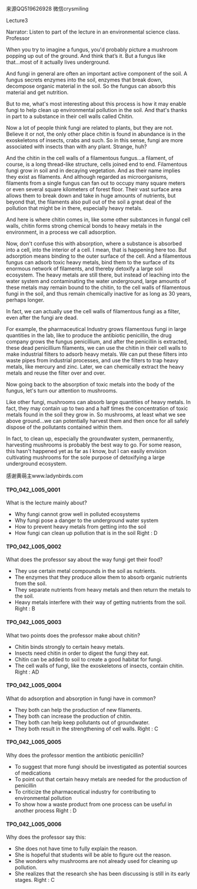 来源QQ519626928 微信crysmiling

Lecture3

Narrator:
Listen to part of the lecture in an environmental science class. Professor

When you try to imagine a fungus, you'd probably picture a mushroom popping up out of the ground. And think that’s it. But a fungus like that...most of it actually lives underground.

And fungi in general are often an important active component of the soil. A fungus secrets enzymes into the soil, enzymes that break down, decompose organic material in the soil. So the fungus can absorb this material and get nutrition.

But to me, what's most interesting about this process is how it may enable fungi to help clean up environmental pollution in the soil. And that's thanks in part to a substance in their cell walls called Chitin.

Now a lot of people think fungi are related to plants, but they are not. Believe it or not, the only other place chitin is found in abundance is in the exoskeletons of insects, crabs and such. So in this sense, fungi are more associated with insects than with any plant. Strange, huh? 

And the chitin in the cell walls of a filamentous fungus...a filament, of course, is a long thread-like structure, cells joined end to end. Filamentous fungi grow in soil and in decaying vegetation. And as their name implies they exist as filaments. And although regarded as microorganisms, filaments from a single fungus can fan out to occupy many square meters or even several square kilometers of forest floor. Their vast surface area allows them to break down and take in huge amounts of nutrients, but beyond that, the filaments also pull out of the soil a great deal of the pollution that might be in there, especially heavy metals.

And here is where chitin comes in, like some other substances in fungal cell walls, chitin forms strong chemical bonds to heavy metals in the environment, in a process we call adsorption.

Now, don't confuse this with absorption, where a substance is absorbed into a cell, into the interior of a cell. I mean, that is happening here too. But adsorption means binding to the outer surface of the cell. And a filamentous fungus can adsorb toxic heavy metals, bind them to the surface of its enormous network of filaments, and thereby detoxify a large soil ecosystem. The heavy metals are still there, but instead of leaching into the water system and contaminating the water underground, large amounts of these metals may remain bound to the chitin, to the cell walls of filamentous fungi in the soil, and thus remain chemically inactive for as long as 30 years, perhaps longer.

In fact, we can actually use the cell walls of filamentous fungi as a filter, even after the fungi are dead. 

For example, the pharmaceutical Industry grows filamentous fungi in large quantities in the lab, like to produce the antibiotic penicillin, the drug company grows the fungus penicillium, and after the penicillin is extracted, these dead penicillium filaments, we can use the chitin in their cell walls to make industrial filters to adsorb heavy metals. We can put these filters into waste pipes from industrial processes, and use the filters to trap heavy metals, like mercury and zinc. Later, we can chemically extract the heavy metals and reuse the filter over and over.

Now going back to the absorption of toxic metals into the body of the fungus, let's turn our attention to mushrooms.

Like other fungi, mushrooms can absorb large quantities of heavy metals. In fact, they may contain up to two and a half times the concentration of toxic metals found in the soil they grow in. So mushrooms, at least what we see above ground...we can potentially harvest them and then once for all safely dispose of the pollutants contained within them.

In fact, to clean up, especially the groundwater system, permanently, harvesting mushrooms is probably the best way to go. For some reason, this hasn't happened yet as far as I know, but I can easily envision cultivating mushrooms for the sole purpose of detoxifying a large underground ecosystem.

感谢黄萌主www.ladynbirds.com

#### TPO_042_L005_Q001
What is the lecture mainly about?
- Why fungi cannot grow well in polluted ecosystems
- Why fungi pose a danger to the underground water system
- How to prevent heavy metals from getting into the soil
- How fungi can clean up pollution that is in the soil
Right : D	

#### TPO_042_L005_Q002
What does the professor say about the way fungi get their food?
- They use certain metal compounds in the soil as nutrients.
- The enzymes that they produce allow them to absorb organic nutrients from the soil.
- They separate nutrients from heavy metals and then return the metals to the soil.
- Heavy metals interfere with their way of getting nutrients from the soil.
Right : B	

#### TPO_042_L005_Q003
What two points does the professor make about chitin?
- Chitin binds strongly to certain heavy metals.
- Insects need chitin in order to digest the fungi they eat.
- Chitin can be added to soil to create a good habitat for fungi.
- The cell walls of fungi, like the exoskeletons of insects, contain chitin.
Right : AD	

#### TPO_042_L005_Q004
What do adsorption and absorption in fungi have in common?
- They both can help the production of new filaments.
- They both can increase the production of chitin.
- They both can help keep pollutants out of groundwater.
- They both result in the strengthening of cell walls.
Right : C	

#### TPO_042_L005_Q005
Why does the professor mention the antibiotic penicillin?
- To suggest that more fungi should be investigated as potential sources of medications
- To point out that certain heavy metals are needed for the production of penicillin
- To criticize the pharmaceutical industry for contributing to environmental pollution
- To show how a waste product from one process can be useful in another process
Right : D	

#### TPO_042_L005_Q006
Why does the professor say this:
- She does not have time to fully explain the reason.
- She is hopeful that students will be able to figure out the reason.
- She wonders why mushrooms are not already used for cleaning up pollution.
- She realizes that the research she has been discussing is still in its early stages.
Right : C	
